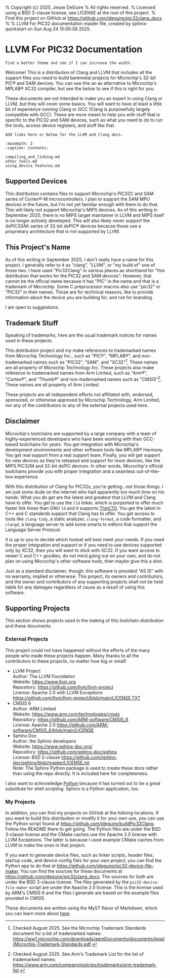 % Copyright (c) 2025, Jesse DeGuire
% All rights reserved.
% Licensed using a BSD 3-clause license, see LICENSE at the root of this project.
% Find this project on GitHub at https://github.com/jdeguire/pic32clang_docs.
%
% LLVM For PIC32 documentation master file, created by sphinx-quickstart on Sun Aug 24 15:05:39 2025.

# LLVM For PIC32 Documentation

```{todo}
Find a better theme and see if I can increase the width.
```

Welcome! This is a distribution of Clang and LLVM that includes all the support files you need to
build baremetal projects for Microchip's 32-bit PIC® and SAM devices. You can use this an as
alternative to Microchip's MPLAB® XC32 compiler, but see the [](#disclaimer) below to see if this is
right for you.

These documents are not intended to make you an expert in using Clang or LLVM, but they will cover
some basics. You will want to have at least a little bit of experience running Clang or GCC (Clang is
purposefully largely compatible with GCC). These are more meant to help you with stuff that is specific
to the PIC32 and SAM devices, such as what you need to do to run the tools, access device registers,
and stuff like that.

```{todo}
Add links here or below for the LLVM and Clang docs.
```

```{toctree}
:maxdepth: 2
:caption: Contents:

compiling_and_linking.md
other_tools.md
using_device_features.md
```

## Supported Devices
This distribution contains files to support Microchip's PIC32C and SAM series of Cortex®-M microcontrollers.
I plan to support the SAM MPU devices in the future, but I'm not yet familiar enough with them to do that.
This will likely not support Microchip's MIPS devices. As of this writing in September 2025, there is no
MIPS target maintainer in LLVM and MIPS itself is no longer actively developed. This will also likely
never support the dsPIC33AK series of 32-bit dsPIC® devices because those use a proprietary architecture
that is not supported by LLVM.


## This Project's Name
As of this writing in September 2025, I don't really have a name for this project. I generally refer to
it as "clang", "LLVM", or "my build of" one of those two. I have used "Pic32Clang" in various places as
shorthand for "this distribution that works for the PIC32 and SAM devices". However, that cannot be the
official name because it has "PIC" in the name and that is a trademark of Microchip. Some C preprocessor
macros also use "pic32" or "PIC32" in their names. Those are for technical reasons, like to provide
information about the device you are building for, and not for branding.

I am open to suggestions.


## Trademark Stuff
Speaking of trademarks, here are the usual trademark notices for names used in these projects.

This distribution project and my [](#my-projects) make references to trademarked names from Microchip
Technology Inc., such as "PIC®", "MPLAB®", and non-trademarked names such as "PIC32", "SAM", and
"XC32"[^1]. These names are all property of Microchip Technology Inc. These projects also make
reference to trademarked names from Arm Limited, such as "Arm®", "Cortex®", and "Thumb®" and
non-trademarked names such as "CMSIS"[^2]. These names are all property of Arm Limited.

These projects are all independent efforts not affiliated with, endorsed, sponsored, or otherwise
approved by Microchip Technology, Arm Limited, nor any of the contributors to any of the external
projects used here.

[^1]: Checked August 2025. See the Microchip Trademark Standards document for a list of trademarked names:
<https://ww1.microchip.com/downloads/aemDocuments/documents/legal/Microchip-Trademark-Standards.pdf>.
[^2]: Checked August 2025. See Arm's Trademark List for the list of trademarked names:
<https://www.arm.com/company/policies/trademarks/arm-trademark-list>.


## Disclaimer
Microchip's toolchains are supported by a large company with a team of highly-experienced developers
who have been working with their GCC-based toolchains for *years*. You get integration with Microchip's
development environments and other software tools like MPLAB® Harmony. You get real support from a
real support team. Finally, you will get support for new devices as they're released and support for
more devices, like the MIPS PIC32M and 32-bit dsPIC devices. In other words, Microchip's official
toolchains provide you with proper integration and a seamless out-of-the-box experience.

With this distribution of Clang for PIC32s, you're getting...not those things. I am just some dude
on the internet who had apparently too much time on his hands. What you *do* get are the latest and
greatest that LLVM and Clang have to offer. You get to use the `lld` linker, which is purported to
offer much faster link times than GNU `ld` and it supports [ThinLTO](http:../share/doc/LLVM/clang/html/ThinLTO.html).
You get the latest in C++ and C standards support that Clang has to offer. You get access to tools like 
`clang-tidy`, a static analyzer, `clang-format`, a code formatter, and `clangd`, a language server
to add some smarts to editors that support the Language Server Protocol.

It is up to you to decide which toolset will best meet your needs. If you need the proper integration
and support or if you need to use devices supported only by XC32, then you will want to stick with XC32.
If you want access to newer C and C++ goodies, do not mind going out on your own, and do not plan on
using Microchip's other software tools, then maybe give this a shot.

Just as a standard disclaimer, though: this software is provided "AS IS" with no warranty, implied
or otherwise. This project, its owners and contributors, and the owner and contributors of any supporting
projects shall not be held liable for any damages regardless of cause as a result of using this software.


## Supporting Projects
This section shows projects used in the making of this toolchain distribution and these documents.

### External Projects
This project could not have happened without the efforts of the many people who made these projects
happen. Many thanks to all the contributors to these projects, no matter how big or small!

- LLVM Project  
Author: The LLVM Foundation  
Website: <https://www.llvm.org>  
Repository: <https://github.com/llvm/llvm-project>  
License: Apache 2.0 with LLVM Exceptions <https://github.com/llvm/llvm-project/blob/main/LICENSE.TXT>
- CMSIS 6  
Author: ARM Limited  
Website: <https://www.arm.com/technologies/cmsis>  
Repository: <https://github.com/ARM-software/CMSIS_6>  
License: Apache 2.0 <https://github.com/ARM-software/CMSIS_6/blob/main/LICENSE>
- Sphinx Doc  
Author: the Sphinx developers  
Website: <https://www.sphinx-doc.org/>  
Repository: <https://github.com/sphinx-doc/sphinx>  
License:  BSD 2-clause <https://github.com/sphinx-doc/sphinx/blob/master/LICENSE.rst>  
Note: The Sphinx Python package is used to create these docs rather than using the repo directly. It
is included here for completeness.

I also want to acknowledge [Python](https://www.python.org) because it has turned out to be a great
substitute for shell scripting. Sphinx is a Python application, too.

### My Projects
In addition, you can find my projects on GitHub at the folloing locations. If you want to build this
distribution or modify it for your own use, you can use the Python script found at
<https://github.com/jdeguire/buildPic32Clang>. Follow the README there to get going. The Python
files are under the BSD 3-clause license and the CMake caches use the Apache 2.0 license with LLVM
Exceptions. The latter is because I used example CMake caches from LLVM to make the ones in that
project.

If you want to generate device files, such as linker scripts, header files, startup code, and device
config files for your own project, you can find the Python app to do that at <https://github.com/jdeguire/pic32-device-file-maker>.
You can find the sources for these documents at <https://github.com/jdeguire/pic32clang_docs>. The
sources for both are under the BSD 3-clause license. The files generated by the `pic32-device-file-maker`
script are under the Apache 2.0 license. This is the license used by ARM's CMSIS 6 and the files I
generate are based on the example files provided in CMSIS.

These documents are written using the MyST flavor of Markdown, which you can learn more about
[here](https://myst-parser.readthedocs.io/en/latest/index.html).
